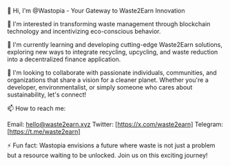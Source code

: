 👋 Hi, I'm @Wastopia - Your Gateway to Waste2Earn Innovation

👀 I'm interested in transforming waste management through blockchain technology and incentivizing eco-conscious behavior.

🌱 I'm currently learning and developing cutting-edge Waste2Earn solutions, exploring new ways to integrate recycling, upcycling, and waste reduction into a decentralized finance application.

💞️ I'm looking to collaborate with passionate individuals, communities, and organizations that share a vision for a cleaner planet. Whether you're a developer, environmentalist, or simply someone who cares about sustainability, let's connect!

📫 How to reach me:

Email: hello@waste2earn.xyz
Twitter: [https://x.com/waste2earn]
Telegram: [https://t.me/waste2earn]

⚡ Fun fact: Wastopia envisions a future where waste is not just a problem but a resource waiting to be unlocked. Join us on this exciting journey!
